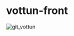 # vottun-front
![git_vottun](https://github.com/Jairoxd98/vottun-front/assets/56297096/a6ec6432-86ea-4032-ade3-2ecdf9155e75)








